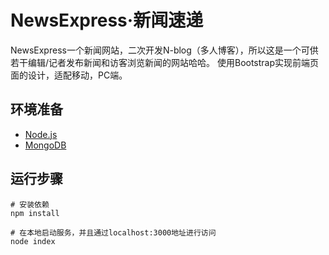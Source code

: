 # NewsExpress·新闻速递
NewsExpress一个新闻网站，二次开发N-blog（多人博客），所以这是一个可供若干编辑/记者发布新闻和访客浏览新闻的网站哈哈。
使用Bootstrap实现前端页面的设计，适配移动，PC端。

## 环境准备
* [Node.js](https://github.com/nswbmw/N-blog/blob/master/book/1.1%20Node.js%20%E7%9A%84%E5%AE%89%E8%A3%85%E4%B8%8E%E4%BD%BF%E7%94%A8.md) 
* [MongoDB](https://github.com/nswbmw/N-blog/blob/master/book/1.2%20MongoDB%20%E7%9A%84%E5%AE%89%E8%A3%85%E4%B8%8E%E4%BD%BF%E7%94%A8.md) 

## 运行步骤
``` 
# 安装依赖
npm install

# 在本地启动服务，并且通过localhost:3000地址进行访问
node index

```
